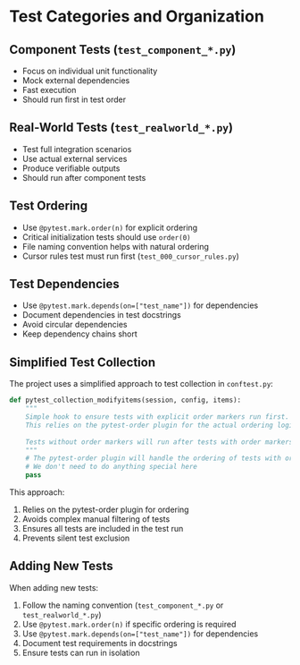 # Test Categories and Organization

## Component Tests (`test_component_*.py`)
- Focus on individual unit functionality
- Mock external dependencies
- Fast execution
- Should run first in test order

## Real-World Tests (`test_realworld_*.py`)
- Test full integration scenarios
- Use actual external services
- Produce verifiable outputs
- Should run after component tests

## Test Ordering
- Use `@pytest.mark.order(n)` for explicit ordering
- Critical initialization tests should use `order(0)`
- File naming convention helps with natural ordering
- Cursor rules test must run first (`test_000_cursor_rules.py`)

## Test Dependencies
- Use `@pytest.mark.depends(on=["test_name"])` for dependencies
- Document dependencies in test docstrings
- Avoid circular dependencies
- Keep dependency chains short

## Simplified Test Collection
The project uses a simplified approach to test collection in `conftest.py`:

```python
def pytest_collection_modifyitems(session, config, items):
    """
    Simple hook to ensure tests with explicit order markers run first.
    This relies on the pytest-order plugin for the actual ordering logic.
    
    Tests without order markers will run after tests with order markers.
    """
    # The pytest-order plugin will handle the ordering of tests with order markers
    # We don't need to do anything special here
    pass
```

This approach:
1. Relies on the pytest-order plugin for ordering
2. Avoids complex manual filtering of tests
3. Ensures all tests are included in the test run
4. Prevents silent test exclusion

## Adding New Tests
When adding new tests:
1. Follow the naming convention (`test_component_*.py` or `test_realworld_*.py`)
2. Use `@pytest.mark.order(n)` if specific ordering is required
3. Use `@pytest.mark.depends(on=["test_name"])` for dependencies
4. Document test requirements in docstrings
5. Ensure tests can run in isolation 